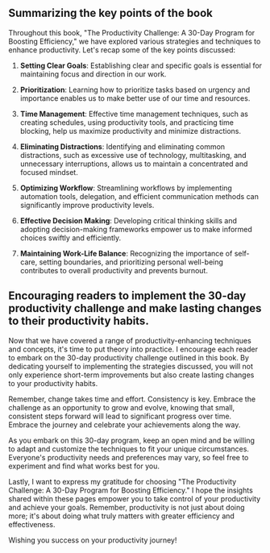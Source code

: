 

Summarizing the key points of the book
--------------------------------------

Throughout this book, "The Productivity Challenge: A 30-Day Program for Boosting Efficiency," we have explored various strategies and techniques to enhance productivity. Let's recap some of the key points discussed:

1. **Setting Clear Goals**: Establishing clear and specific goals is essential for maintaining focus and direction in our work.

2. **Prioritization**: Learning how to prioritize tasks based on urgency and importance enables us to make better use of our time and resources.

3. **Time Management**: Effective time management techniques, such as creating schedules, using productivity tools, and practicing time blocking, help us maximize productivity and minimize distractions.

4. **Eliminating Distractions**: Identifying and eliminating common distractions, such as excessive use of technology, multitasking, and unnecessary interruptions, allows us to maintain a concentrated and focused mindset.

5. **Optimizing Workflow**: Streamlining workflows by implementing automation tools, delegation, and efficient communication methods can significantly improve productivity levels.

6. **Effective Decision Making**: Developing critical thinking skills and adopting decision-making frameworks empower us to make informed choices swiftly and efficiently.

7. **Maintaining Work-Life Balance**: Recognizing the importance of self-care, setting boundaries, and prioritizing personal well-being contributes to overall productivity and prevents burnout.

Encouraging readers to implement the 30-day productivity challenge and make lasting changes to their productivity habits.
-------------------------------------------------------------------------------------------------------------------------

Now that we have covered a range of productivity-enhancing techniques and concepts, it's time to put theory into practice. I encourage each reader to embark on the 30-day productivity challenge outlined in this book. By dedicating yourself to implementing the strategies discussed, you will not only experience short-term improvements but also create lasting changes to your productivity habits.

Remember, change takes time and effort. Consistency is key. Embrace the challenge as an opportunity to grow and evolve, knowing that small, consistent steps forward will lead to significant progress over time. Embrace the journey and celebrate your achievements along the way.

As you embark on this 30-day program, keep an open mind and be willing to adapt and customize the techniques to fit your unique circumstances. Everyone's productivity needs and preferences may vary, so feel free to experiment and find what works best for you.

Lastly, I want to express my gratitude for choosing "The Productivity Challenge: A 30-Day Program for Boosting Efficiency." I hope the insights shared within these pages empower you to take control of your productivity and achieve your goals. Remember, productivity is not just about doing more; it's about doing what truly matters with greater efficiency and effectiveness.

Wishing you success on your productivity journey!